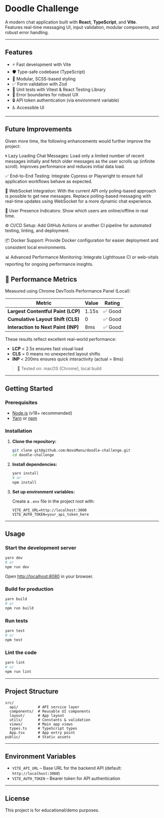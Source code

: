 # Doodle Challenge

A modern chat application built with **React**, **TypeScript**, and **Vite**.  
Features real-time messaging UI, input validation, modular components, and robust error handling.

---

## Features

- ⚡️ Fast development with Vite
- 🛡️ Type-safe codebase (TypeScript)
- 🎨 Modular, SCSS-based styling
- ✅ Form validation with Zod
- 🧪 Unit tests with Vitest & React Testing Library
- 🧩 Error boundaries for robust UX
- 🔒 API token authentication (via environment variable)
- ♿ Accessible UI

---

## Future Improvements
Given more time, the following enhancements would further improve the project:

🌀 Lazy Loading Chat Messages: Load only a limited number of recent messages initially and fetch older messages as the user scrolls up (infinite scroll). Improves performance and reduces initial data load.

✅ End-to-End Testing: Integrate Cypress or Playwright to ensure full application workflows behave as expected.

💬 WebSocket Integration: With the current API only poling-based approach is possible to get new messages. Replace polling-based messaging with real-time updates using WebSocket for a more dynamic chat experience.

👥 User Presence Indicators: Show which users are online/offline in real time.

⚙️ CI/CD Setup: Add GitHub Actions or another CI pipeline for automated testing, linting, and deployment.

📦 Docker Support: Provide Docker configuration for easier deployment and consistent local environments.

📊 Advanced Performance Monitoring: Integrate Lighthouse CI or web-vitals reporting for ongoing performance insights.

## 🚀 Performance Metrics

Measured using Chrome DevTools Performance Panel (Local):

| Metric                              | Value   | Rating   |
|-------------------------------------|---------|----------|
| **Largest Contentful Paint (LCP)**  | 1.15s   | ✅ Good  |
| **Cumulative Layout Shift (CLS)**   | 0       | ✅ Good  |
| **Interaction to Next Paint (INP)** | 8ms     | ✅ Good  |

These results reflect excellent real-world performance:

- **LCP** < 2.5s ensures fast visual load
- **CLS** = 0 means no unexpected layout shifts
- **INP** < 200ms ensures quick interactivity (actual = 8ms)

> 🧪 Tested on: macOS (Chrome), local build

---

## Getting Started

### Prerequisites

- [Node.js](https://nodejs.org/) (v18+ recommended)
- [Yarn](https://yarnpkg.com/) or [npm](https://www.npmjs.com/)

### Installation

1. **Clone the repository:**
   ```sh
   git clone git@github.com:NovoManu/doodle-challenge.git
   cd doodle-challenge
   ```

2. **Install dependencies:**
   ```sh
   yarn install
   # or
   npm install
   ```

3. **Set up environment variables:**

   Create a `.env` file in the project root with:
   ```
   VITE_API_URL=http://localhost:3000
   VITE_AUTH_TOKEN=your_api_token_here
   ```

---

## Usage

### Start the development server

```sh
yarn dev
# or
npm run dev
```

Open [http://localhost:8080](http://localhost:8080) in your browser.

### Build for production

```sh
yarn build
# or
npm run build
```

### Run tests

```sh
yarn test
# or
npm test
```

### Lint the code

```sh
yarn lint
# or
npm run lint
```

---

## Project Structure

```
src/
  api/         # API service layer
  components/  # Reusable UI components
  layout/      # App layout
  utils/       # Constants & validation
  views/       # Main app views
  types.ts     # TypeScript types
  App.tsx      # App entry point
public/        # Static assets
```

---

## Environment Variables

- `VITE_API_URL` – Base URL for the backend API (default: `http://localhost:3000`)
- `VITE_AUTH_TOKEN` – Bearer token for API authentication

---

## License

This project is for educational/demo purposes.
